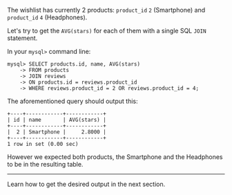 The wishlist has currently 2 products: `product_id` `2` (Smartphone) and `product_id` `4` (Headphones). 

Let's try to get the `AVG(stars)` for each of them with a single SQL `JOIN` statement.

In your `mysql>` command line: 

```
mysql> SELECT products.id, name, AVG(stars)
    -> FROM products 
    -> JOIN reviews 
    -> ON products.id = reviews.product_id 
    -> WHERE reviews.product_id = 2 OR reviews.product_id = 4;
```

The aforementioned query should output this:

```
+----+------------+------------+
| id | name       | AVG(stars) |
+----+------------+------------+
|  2 | Smartphone |     2.8000 |
+----+------------+------------+
1 row in set (0.00 sec)
```

However we expected both products, the Smartphone and the Headphones to be in the resulting table.

---
Learn how to get the desired output in the next section.